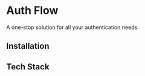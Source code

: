 # Auth Flow

A one-stop solution for all your authentication needs.

## Installation

## Tech Stack
